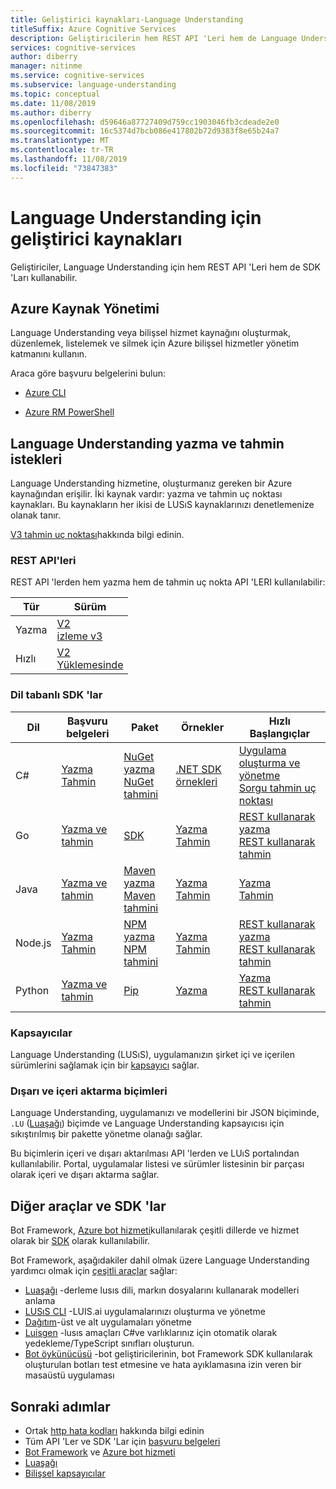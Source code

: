 ```yaml
---
title: Geliştirici kaynakları-Language Understanding
titleSuffix: Azure Cognitive Services
description: Geliştiricilerin hem REST API 'Leri hem de Language Understanding SDK 'Ları vardır.
services: cognitive-services
author: diberry
manager: nitinme
ms.service: cognitive-services
ms.subservice: language-understanding
ms.topic: conceptual
ms.date: 11/08/2019
ms.author: diberry
ms.openlocfilehash: d59646a87727409d759cc1903046fb3cdeade2e0
ms.sourcegitcommit: 16c5374d7bcb086e417802b72d9383f8e65b24a7
ms.translationtype: MT
ms.contentlocale: tr-TR
ms.lasthandoff: 11/08/2019
ms.locfileid: "73847383"
---
```

# <a name="developer-resources-for-language-understanding"></a>Language Understanding için geliştirici kaynakları

Geliştiriciler, Language Understanding için hem REST API 'Leri hem de SDK 'Ları kullanabilir. 

## <a name="azure-resource-management"></a>Azure Kaynak Yönetimi

Language Understanding veya bilişsel hizmet kaynağını oluşturmak, düzenlemek, listelemek ve silmek için Azure bilişsel hizmetler yönetim katmanını kullanın.

Araca göre başvuru belgelerini bulun:

* [Azure CLI](https://docs.microsoft.com/cli/azure/cognitiveservices#az-cognitiveservices-list)

* [Azure RM PowerShell](https://docs.microsoft.com/powershell/module/azurerm.cognitiveservices/?view=azurermps-4.4.1#cognitive_services)

## <a name="language-understanding-authoring-and-prediction-requests"></a>Language Understanding yazma ve tahmin istekleri

Language Understanding hizmetine, oluşturmanız gereken bir Azure kaynağından erişilir. İki kaynak vardır: yazma ve tahmin uç noktası kaynakları. Bu kaynakların her ikisi de LUSıS kaynaklarınızı denetlemenize olanak tanır. 

[V3 tahmin uç noktası](luis-migration-api-v3.md)hakkında bilgi edinin.

### <a name="rest-apis"></a>REST API'leri

REST API 'lerden hem yazma hem de tahmin uç nokta API 'LERI kullanılabilir:

|Tür|Sürüm|
|--|--|
|Yazma|[V2](https://go.microsoft.com/fwlink/?linkid=2092087)<br>[izleme v3](https://westeurope.dev.cognitive.microsoft.com/docs/services/luis-programmatic-apis-v3-0-preview)|
|Hızlı|[V2](https://go.microsoft.com/fwlink/?linkid=2092356)<br>[Yüklemesinde](https://westcentralus.dev.cognitive.microsoft.com/docs/services/luis-endpoint-api-v3-0/)|

### <a name="language-based-sdks"></a>Dil tabanlı SDK 'lar

|Dil |Başvuru belgeleri|Paket|Örnekler|Hızlı Başlangıçlar|
|--|--|--|--|--|
|C#|[Yazma](https://docs.microsoft.com/dotnet/api/microsoft.azure.cognitiveservices.language.luis.authoring?view=azure-dotnet)</br>[Tahmin](https://docs.microsoft.com/dotnet/api/microsoft.azure.cognitiveservices.language.luis.runtime?view=azure-dotnet)|[NuGet yazma](https://www.nuget.org/packages/Microsoft.Azure.CognitiveServices.Language.LUIS.Authoring/)<br>[NuGet tahmini](https://www.nuget.org/packages/Microsoft.Azure.CognitiveServices.Language.LUIS.Runtime/)|[.NET SDK örnekleri](https://github.com/Azure-Samples/cognitive-services-dotnet-sdk-samples/tree/master/LUIS)|[Uygulama oluşturma ve yönetme](sdk-csharp-quickstart-authoring-app.md)<br>[Sorgu tahmin uç noktası](sdk-csharp-quickstart-query-prediction-endpoint.md)|
|Go|[Yazma ve tahmin](https://godoc.org/github.com/Azure/azure-sdk-for-go/services/cognitiveservices/v2.0/luis)|[SDK](https://github.com/Azure/azure-sdk-for-go/tree/master/services/cognitiveservices/v2.0/luis)|[Yazma](https://github.com/Azure-Samples/cognitive-services-language-understanding/tree/master/documentation-samples/quickstarts/change-model/go)<br>[Tahmin](https://github.com/Azure-Samples/cognitive-services-language-understanding/tree/master/documentation-samples/quickstarts/analyze-text/go)|[REST kullanarak yazma](luis-get-started-go-add-utterance.md)<br>[REST kullanarak tahmin](luis-get-started-go-get-intent.md)|
|Java|[Yazma ve tahmin](https://docs.microsoft.com/java/api/overview/azure/cognitiveservices/client/languageunderstanding?view=azure-java-stable)|[Maven yazma](https://search.maven.org/artifact/com.microsoft.azure.cognitiveservices/azure-cognitiveservices-luis-authoring)<br>[Maven tahmini](https://search.maven.org/artifact/com.microsoft.azure.cognitiveservices/azure-cognitiveservices-luis-runtime)|[Yazma](https://github.com/Azure-Samples/cognitive-services-language-understanding/tree/master/documentation-samples/quickstarts/change-model/java)<br>[Tahmin](https://github.com/Azure-Samples/cognitive-services-language-understanding/tree/master/documentation-samples/quickstarts/analyze-text/java)|[Yazma](luis-get-started-java-add-utterance.md)<br>[Tahmin](luis-get-started-java-get-intent.md)
|Node.js|[Yazma](https://docs.microsoft.com/javascript/api/@azure/cognitiveservices-luis-authoring/?view=azure-node-latest)<br>[Tahmin](https://docs.microsoft.com/javascript/api/@azure/cognitiveservices-luis-runtime/?view=azure-node-latest)|[NPM yazma](https://www.npmjs.com/package/azure-cognitiveservices-luis-authoring)<br>[NPM tahmini](https://www.npmjs.com/package/azure-cognitiveservices-luis-runtime)|[Yazma](https://github.com/Azure-Samples/cognitive-services-language-understanding/tree/master/documentation-samples/quickstarts/change-model/node)<br>[Tahmin](https://github.com/Azure-Samples/cognitive-services-language-understanding/tree/master/documentation-samples/quickstarts/analyze-text/node)|[REST kullanarak yazma](https://docs.microsoft.com/azure/cognitive-services/luis/luis-get-started-node-get-intent)<br>[REST kullanarak tahmin](https://docs.microsoft.com/azure/cognitive-services/luis/luis-get-started-node-add-utterance)|
|Python|[Yazma ve tahmin](sdk-python-quickstart-authoring-app.md)|[Pip](https://pypi.org/project/azure-cognitiveservices-language-luis/)|[Yazma](https://github.com/Azure-Samples/cognitive-services-quickstart-code/blob/master/python/LUIS/application_quickstart.py)|[Yazma](sdk-python-quickstart-authoring-app.md)<br>[REST kullanarak tahmin](luis-get-started-python-get-intent.md)


### <a name="containers"></a>Kapsayıcılar

Language Understanding (LUSıS), uygulamanızın şirket içi ve içerilen sürümlerini sağlamak için bir [kapsayıcı](luis-container-howto.md) sağlar. 

### <a name="export-and-import-formats"></a>Dışarı ve içeri aktarma biçimleri

Language Understanding, uygulamanızı ve modellerini bir JSON biçiminde, `.LU` ([Luaşağı](https://github.com/microsoft/botbuilder-tools/blob/master/packages/Ludown)) biçimde ve Language Understanding kapsayıcısı için sıkıştırılmış bir pakette yönetme olanağı sağlar. 

Bu biçimlerin içeri ve dışarı aktarılması API 'lerden ve LUıS portalından kullanılabilir. Portal, uygulamalar listesi ve sürümler listesinin bir parçası olarak içeri ve dışarı aktarma sağlar. 

## <a name="other-tools-and-sdks"></a>Diğer araçlar ve SDK 'lar

Bot Framework, [Azure bot hizmeti](https://dev.botframework.com/)kullanılarak çeşitli dillerde ve hizmet olarak bir [SDK](https://github.com/Microsoft/botframework) olarak kullanılabilir. 

Bot Framework, aşağıdakiler dahil olmak üzere Language Understanding yardımcı olmak için [çeşitli araçlar](https://github.com/microsoft/botbuilder-tools) sağlar:

* [Luaşağı](https://github.com/microsoft/botbuilder-tools/blob/master/packages/Ludown) -derleme lusıs dili, markın dosyalarını kullanarak modelleri anlama
* [LUSıS CLI](https://github.com/microsoft/botbuilder-tools/blob/master/packages/LUIS) -LUIS.ai uygulamalarınızı oluşturma ve yönetme
* [Dağıtım](https://github.com/microsoft/botbuilder-tools/blob/master/packages/Dispatch)-üst ve alt uygulamaları yönetme
* [Luisgen](https://github.com/microsoft/botbuilder-tools/blob/master/packages/LUISGen) -lusıs amaçları C#ve varlıklarınız için otomatik olarak yedekleme/TypeScript sınıfları oluşturun.
* [Bot öykünücüsü](https://github.com/Microsoft/BotFramework-Emulator/releases) -bot geliştiricilerinin, bot Framework SDK kullanılarak oluşturulan botları test etmesine ve hata ayıklamasına izin veren bir masaüstü uygulaması


## <a name="next-steps"></a>Sonraki adımlar

* Ortak [http hata kodları](luis-reference-response-codes.md) hakkında bilgi edinin
* Tüm API 'Ler ve SDK 'Lar için [başvuru belgeleri](https://docs.microsoft.com/azure/index#pivot=sdkstools)
* [Bot Framework](https://github.com/Microsoft/botbuilder-dotnet) ve [Azure bot hizmeti](https://dev.botframework.com/)
* [Luaşağı](https://github.com/microsoft/botbuilder-tools/blob/master/packages/Ludown)
* [Bilişsel kapsayıcılar](../cognitive-services-container-support.md)